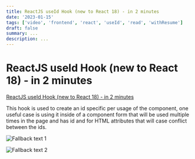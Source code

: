 ```yaml
---
title: ReactJS useId Hook (new to React 18) - in 2 minutes
date: '2023-01-15'
tags: ['video', 'frontend', 'react', 'useId', 'read', 'withResume']
draft: false
summary: ...
description: ...
---
```


# ReactJS useId Hook (new to React 18) - in 2 minutes

[ReactJS useId Hook (new to React 18) - in 2 minutes](https://www.youtube.com/watch?v=pPYwPJNonMc&ab_channel=BasaratCodes)

This hook is used to create an id specific per usage of the component, one useful case is using it inside of a component form that will be used multiple times in the page and has id and for HTML attributes that will case conflict between the ids.

![Fallback text 1](/static/assets/pasted-image-20221008112732.png)

![Fallback text 2](/static/assets/pasted-image-20221008112745.png)